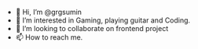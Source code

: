 - 👋 Hi, I’m @grgsumin
- 👀 I’m interested in Gaming, playing guitar and Coding.
- 💞️ I’m looking to collaborate on frontend project
- 📫 How to reach me.

<!---
grgsumin/grgsumin is a ✨ special ✨ repository because its `README.md` (this file) appears on your GitHub profile.
You can click the Preview link to take a look at your changes.
--->
